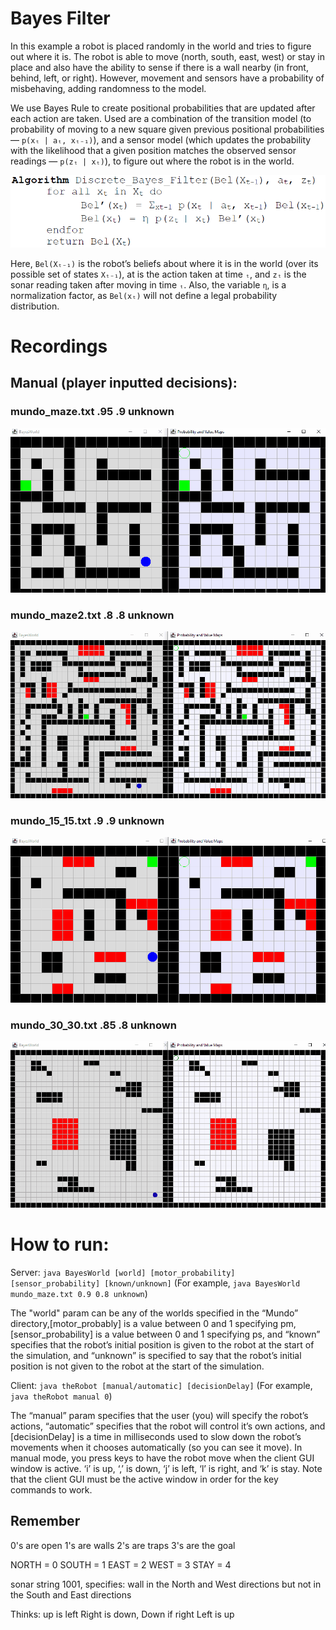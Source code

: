 # Bayes Filter
In this example a robot is placed randomly in the world and tries to figure out where it is.
The robot is able to move (north, south, east, west) or stay in place and also have the ability
to sense if there is a wall nearby (in front, behind, left, or right).  However, movement and sensors
have a probability of misbehaving, adding randomness to the model.

We use Bayes Rule to create positional probabilities that are updated after each action are taken.
Used are a combination of the transition model (to probability of moving to a new square given previous positional
probabilities — ```p(xₜ | aₜ, xₜ₋₁)```), and a sensor model (which updates the probability with the likelihood that a given position matches
the observed sensor readings — ```p(zₜ | xₜ)```), to figure out where the robot is in the world.

![](https://github.com/mrchristensen/BayesFilter/blob/master/images/BayesFilter.PNG)

Here, ```Bel(Xₜ₋₁)``` is the robot’s beliefs about where it is in the world (over its possible set of states ```Xₜ₋₁```),
at is the action taken at time ```ₜ```, and ```zₜ``` is the sonar reading taken after moving in time ```ₜ```. Also, the
variable ```η```, is a normalization factor, as ```Bel(xₜ)``` will not define a legal probability distribution.

# Recordings

## Manual (player inputted decisions):

### mundo_maze.txt .95 .9 unknown
![](https://github.com/mrchristensen/BayesFilter/blob/master/images/manual/mundo_maze.txt%20.95%20.9%20unknown.gif)

### mundo_maze2.txt .8 .8 unknown
![](https://github.com/mrchristensen/BayesFilter/blob/master/images/manual/mundo_maze2.txt%20.8%20.8%20unknown.gif)

### mundo_15_15.txt .9 .9 unknown
![](https://github.com/mrchristensen/BayesFilter/blob/master/images/manual/mundo_15_15.txt%20.9%20.9%20unknown.gif)

### mundo_30_30.txt .85 .8 unknown
![](https://github.com/mrchristensen/BayesFilter/blob/master/images/manual/mundo_30_30.txt%20.85%20.8%20unknown.gif)


# How to run:

Server: ```java BayesWorld [world] [motor_probability] [sensor_probability] [known/unknown]``` (For example, ```java BayesWorld mundo_maze.txt 0.9 0.8 unknown```)

The "world" param can be any of the worlds specified in the “Mundo” directory,[motor_probably] is a
value between 0 and 1 specifying pm, [sensor_probability] is a value between 0 and 1 specifying
ps, and “known” specifies that the robot’s initial position is given to the robot at the start of the
simulation, and “unknown” is specified to say that the robot’s initial position is not given to the robot at
the start of the simulation.

Client: ```java theRobot [manual/automatic] [decisionDelay]``` (For example, ```java theRobot manual 0```)

The “manual” param specifies that the user (you) will specify the robot’s actions, “automatic” specifies that
the robot will control it’s own actions, and [decisionDelay] is a time in milliseconds used to slow
down the robot’s movements when it chooses automatically (so you can see it move). In manual mode,
you press keys to have the robot move when the client GUI window is active. ‘i’ is up, ‘,’ is down, ‘j’ is
left, ‘l’ is right, and ‘k’ is stay. Note that the client GUI must be the active window in order for the key
commands to work.


## Remember

0's are open
1's are walls
2's are traps
3's are the goal

NORTH = 0
SOUTH = 1
EAST = 2
WEST = 3
STAY = 4

sonar string 1001, specifies:
wall in the North and West directions
but not in the South and East directions



Thinks:
up is left
Right is down,
Down if right
Left is up